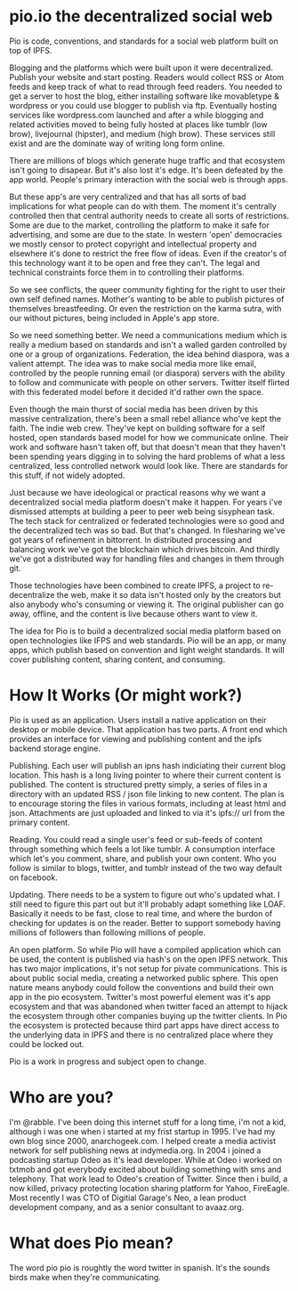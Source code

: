 # pio.io the decentralized social web

Pio is code, conventions, and standards for a social web platform built on top of IPFS. 

Blogging and the platforms which were built upon it were decentralized. Publish your website and start posting. Readers would collect RSS or Atom feeds and keep track of what to read through feed readers. You needed to get a server to host the blog, either installing software like movabletype & wordpress or you could use blogger to publish via ftp. Eventually hosting services like wordpress.com launched and after a while blogging and related activities  moved to being fully hosted at places like tumblr (low brow), livejournal (hipster), and medium (high brow). These services still exist and are the dominate way of writing long form online. 

There are millions of blogs which generate huge traffic and that ecosystem isn't going to disapear. But it's also lost it's edge. It's been defeated by the  app world. People's primary interaction with the social web is through apps. 

But these app's are very centralized and that has all sorts of bad implications for what people can do with them. The moment it's centrally controlled then that central authority needs to create all sorts of restrictions. Some are due to the market, controlling the platform to make it safe for advertising, and some are due to the state. In western 'open' democracies we mostly censor to protect copyright and intellectual property and elsewhere it's done to restrict the free flow of ideas. Even if the creator's of this technology want it to be open and free they can't. The legal and technical constraints force them in to controlling their platforms.

So we see conflicts, the queer community fighting for the right to user their own self defined names. Mother's wanting to be able to publish pictures of themselves breastfeeding. Or even the restriction on the karma sutra, with our without pictures, being included in Apple's app store. 

So we need something better. We need a communications medium which is really a medium based on standards and isn't a walled garden controlled by one or a group of organizations. Federation, the idea behind diaspora, was a valient attempt. The idea was to make social media more like email, controlled by the people running email (or diaspora) servers with the ability to follow and communicate with people on other servers. Twitter itself flirted with this federated model before it decided it'd rather own the space. 

Even though the main thurst of social media has been driven by this massive centralization, there's been a small rebel alliance who've kept the faith. The indie web crew. They've kept on building software for a self hosted, open standards based model for how we communicate online. Their work and software hasn't taken off, but that doesn't mean that they haven't been spending years digging in to solving the hard problems of what a less centralized, less controlled network would look like. There are standards for this stuff, if not widely adopted. 

Just because we have ideological or practical reasons why we want a decentralized social media platform doesn't make it happen. For years i've dismissed attempts at building a peer to peer web being sisyphean task. The tech stack for centralized or federated technologies were so good and the decentralized tech was so bad. But that's changed. In filesharing we've got years of refinement in bittorrent. In distributed processing and balancing work we've got the blockchain which drives bitcoin. And thirdly we've got a distributed way for handling files and changes in them through git. 

Those technologies have been combined to create IPFS, a project to re-decentralize the web, make it so data isn't hosted only by the creators but also anybody who's consuming or viewing it. The original publisher can go away, offline, and the content is live because others want to view it. 

The idea for Pio is to build a decentralized social media platform based on open technologies like IFPS and web standards. Pio will be an app, or many apps, which publish based on convention and light weight standards. It will cover publishing content, sharing content, and consuming. 

# How It Works (Or might work?)

Pio is used as an application. Users install a native application on their desktop or mobile device. That application has two parts. A front end which provides an interface for viewing and publishing content and the ipfs backend storage engine. 

Publishing. Each user will publish an ipns hash indiciating their current blog location. This hash is a long living pointer to where their current content is published. The content is structured pretty simply, a series of files in a directory with an updated RSS / json file linking to new content. The plan is to encourage storing the files in various formats, including at least html and json. Attachments are just uploaded and linked to via it's ipfs:// url from the primary content. 

Reading. You could read a single user's feed or sub-feeds of content through something which feels a lot like tumblr. A consumption interface which let's you comment, share, and publish your own content. Who you follow is similar to blogs, twitter, and tumblr instead of the two way default on facebook.

Updating. There needs to be a system to figure out who's updated what. I still need to figure this part out but it'll probably adapt something like LOAF. Basically it needs to be fast, close to real time, and where the burdon of checking for updates is on the reader. Better to support somebody having millions of followers than following millions of people. 

An open platform. So while Pio will have a compiled application which can be used, the content is published via hash's on the open IPFS network. This has two major implications, it's not setup for pivate communications. This is about public social media, creating a networked public sphere. This open nature means anybody could follow the conventions and build their own app in the pio ecosystem. Twitter's most powerful element was it's app ecosystem and that was abandoned when twitter faced an attempt to hijack the ecosystem through other companies buying up the twitter clients. In Pio the ecosystem is protected because third part apps have direct access to the underlying data in IPFS and there is no centralized place where they could be locked out. 

Pio is a work in progress and subject open to change. 

# Who are you?

I'm @rabble. I've been doing this internet stuff for a long time, i'm not a kid, although i was one when i started at my frist startup in 1995. I've had my own blog since 2000, anarchogeek.com. I helped create a media activist network for self publishing news at indymedia.org. In 2004 i joined a podcasting startup Odeo as it's lead developer. While at Odeo i worked on txtmob and got everybody excited about building something with sms and telephony. That work lead to Odeo's creation of Twitter. Since then i build, a now killed, privacy protecting location sharing platform for Yahoo, FireEagle. Most recently I was CTO of Digitial Garage's Neo, a lean product development company, and as a senior consultant to avaaz.org. 

# What does Pio mean?

The word pio pio is roughtly the word twitter in spanish. It's the sounds birds make when they're communicating. 
